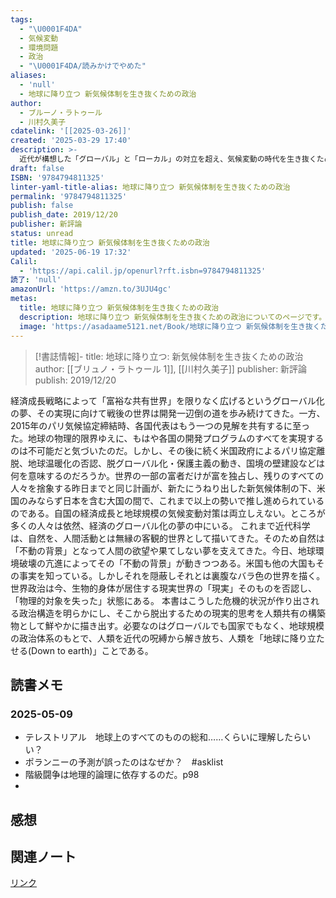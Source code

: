 ```yaml
---
tags:
  - "\U0001F4DA"
  - 気候変動
  - 環境問題
  - 政治
  - "\U0001F4DA/読みかけでやめた"
aliases:
  - 'null'
  - 地球に降り立つ 新気候体制を生き抜くための政治
author:
  - ブルーノ・ラトゥール
  - 川村久美子
cdatelink: '[[2025-03-26]]'
created: '2025-03-29 17:40'
description: >-
  近代が構想した「グローバル」と「ローカル」の対立を超え、気候変動の時代を生き抜くための新たな政治的枠組み「テレストリアル」を提唱。近代科学が描いた自然観を批判し、地球に根差した思考の必要性を説く。
draft: false
ISBN: '9784794811325'
linter-yaml-title-alias: 地球に降り立つ 新気候体制を生き抜くための政治
permalink: '9784794811325'
publish: false
publish_date: 2019/12/20
publisher: 新評論
status: unread
title: 地球に降り立つ 新気候体制を生き抜くための政治
updated: '2025-06-19 17:32'
Calil:
  - 'https://api.calil.jp/openurl?rft.isbn=9784794811325'
読了: 'null'
amazonUrl: 'https://amzn.to/3UJU4gc'
metas:
  title: 地球に降り立つ 新気候体制を生き抜くための政治
  description: 地球に降り立つ 新気候体制を生き抜くための政治についてのページです。
  image: 'https://asadaame5121.net/Book/地球に降り立つ 新気候体制を生き抜くための政治.png'
---
```

>[!書誌情報]-
>title: 地球に降り立つ: 新気候体制を生き抜くための政治
>author: [[ブリュノ・ラトゥール 1]], [[川村久美子]]
>publisher: 新評論
>publish: 2019/12/20

経済成長戦略によって「富裕な共有世界」を限りなく広げるというグローバル化の夢、その実現に向けて戦後の世界は開発一辺倒の道を歩み続けてきた。一方、2015年のパリ気候協定締結時、各国代表はもう一つの見解を共有するに至った。地球の物理的限界ゆえに、もはや各国の開発プログラムのすべてを実現するのは不可能だと気づいたのだ。しかし、その後に続く米国政府によるパリ協定離脱、地球温暖化の否認、脱グローバル化・保護主義の動き、国境の壁建設などは何を意味するのだろうか。世界の一部の富者だけが富を独占し、残りのすべての人々を捨象する昨日までと同じ計画が、新たにうねり出した新気候体制の下、米国のみならず日本を含む大国の間で、これまで以上の勢いで推し進められているのである。自国の経済成長と地球規模の気候変動対策は両立しえない。ところが多くの人々は依然、経済のグローバル化の夢の中にいる。 これまで近代科学は、自然を、人間活動とは無縁の客観的世界として描いてきた。そのため自然は「不動の背景」となって人間の欲望や果てしない夢を支えてきた。今日、地球環境破壊の亢進によってその「不動の背景」が動きつつある。米国も他の大国もその事実を知っている。しかしそれを隠蔽しそれとは裏腹なバラ色の世界を描く。世界政治は今、生物的身体が居住する現実世界の「現実」そのものを否認し、「物理的対象を失った」状態にある。 本書はこうした危機的状況が作り出される政治構造を明らかにし、そこから脱出するための現実的思考を人類共有の構築物として鮮やかに描き出す。必要なのはグローバルでも国家でもなく、地球規模の政治体系のもとで、人類を近代の呪縛から解き放ち、人類を「地球に降り立たせる(Down to earth)」ことである。

## 読書メモ
### 2025-05-09
- テレストリアル　地球上のすべてのものの総和……くらいに理解したらいい？
- ポランニーの予測が誤ったのはなぜか？　#asklist 
- 階級闘争は地理的論理に依存するのだ。p98
- 
## 感想
## 関連ノート

<a href="https://asadaame5121.net/9784794811325" class="u-url">リンク</a>

